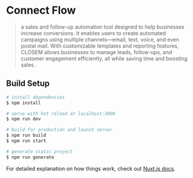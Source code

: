 
# Connect Flow

> a sales and follow-up automation tool designed to help businesses increase conversions. It enables users to create automated campaigns using multiple channels—email, text, voice, and even postal mail. With customizable templates and reporting features, CLOSEM allows businesses to manage leads, follow-ups, and customer engagement efficiently, all while saving time and boosting sales.

## Build Setup

```bash
# install dependencies
$ npm install

# serve with hot reload at localhost:3000
$ npm run dev

# build for production and launch server
$ npm run build
$ npm run start

# generate static project
$ npm run generate
```

For detailed explanation on how things work, check out [Nuxt.js docs](https://nuxtjs.org).
